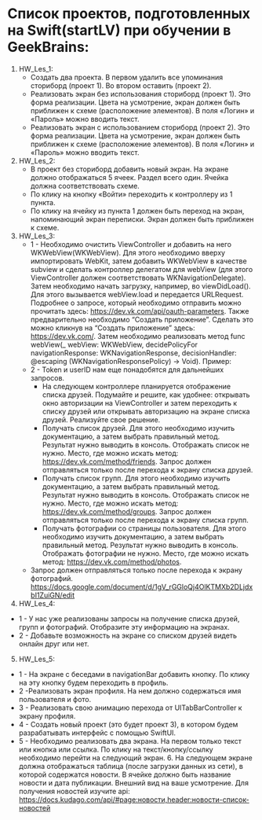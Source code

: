 # Список проектов, подготовленных на Swift(startLV) при обучении в GeekBrains:
1. HW_Les_1:
    - Создать два проекта.
    В первом удалить все упоминания сториборд (проект 1).
    Во втором оставить (проект 2).
    - Реализовать экран без использования сториборд (проект 1).
    Это форма реализации.
    Цвета на усмотрение, экран должен быть приближен к схеме (расположение элементов).
    В поля «Логин» и «Пароль» можно вводить текст.
    - Реализовать экран с использованием сториборд (проект 2).
    Это форма реализации.
    Цвета на усмотрение, экран должен быть приближен к схеме (расположение элементов).
    В поля «Логин» и «Пароль» можно вводить текст.
2. HW_Les_2:
    - В проект без сториборд добавить новый экран. На экране должно отображаться 5 ячеек. Раздел всего один. Ячейка должна соответствовать схеме.
    - По клику на кнопку «Войти» переходить к контроллеру из 1 пункта.
    - По клику на ячейку из пункта 1 должен быть переход на экран, напоминающий экран переписки. Экран должен быть приближен к схеме.
3. HW_Les_3:
   - 1 - Необходимо очистить ViewController и добавить на него WKWebView(WKWebView). Для этого необходимо вверху импортировать WebKit, затем добавить WKWebView в качестве subview и сделать контроллер делегатом для webView (для этого ViewController должен соответствовать WKNavigationDelegate). Затем необходимо начать загрузку, например, во viewDidLoad(). Для этого вызывается webView.load и передается URLRequest. Подробнее о запросе, который необходимо отправить можно прочитать здесь: https://dev.vk.com/api/oauth-parameters. Также предварительно необходимо “Создать приложение”. Сделать это можно кликнув на “Создать приложение” здесь: https://dev.vk.com/. Затем необходимо реализовать метод func webView(_ webView: WKWebView, decidePolicyFor navigationResponse: WKNavigationResponse, decisionHandler: @escaping (WKNavigationResponsePolicy) -> Void). Пример:
   - 2 - Token и userID нам еще понадобятся для дальнейших запросов.
      - На следующем контроллере планируется отображение списка друзей. Подумайте и решите, как удобнее: открывать окно авторизации на ViewController и затем переходить к списку друзей или открывать авторизацию на экране списка друзей. Реализуйте свое решение.
      - Получать список друзей. Для этого необходимо изучить документацию, а затем выбрать правильный метод. Результат нужно выводить в консоль. Отображать список не нужно. Место, где можно искать метод: https://dev.vk.com/method/friends.
    Запрос должен отправляться только после перехода к экрану списка друзей.
      - Получать список групп. Для этого необходимо изучить документацию, а затем выбрать правильный метод. Результат нужно выводить в консоль. Отображать список не нужно. Место, где можно искать метод: https://dev.vk.com/method/groups.
    Запрос должен отправляться только после перехода к экрану списка групп.
      - Получать фотографии со страницы пользователя. Для этого необходимо изучить документацию, а затем выбрать правильный метод. Результат нужно выводить в консоль. Отображать фотографии не нужно. Место, где можно искать метод: https://dev.vk.com/method/photos.
   - Запрос должен отправляться только после перехода к экрану фотографий. https://docs.google.com/document/d/1gV_rGGloQj4OlKTMXb2DLjdxbI1ZuiGN/edit
4. HW_Les_4:
  - 1 - У нас уже реализованы запросы на получение списка друзей, групп и фотографий. Отобразите эту информацию на экранах.
  - 2 - Добавьте возможность на экране со списком друзей видеть онлайн друг или нет.
5. HW_Les_5:
  - 1 - На экране с беседами в navigationBar добавить кнопку. По клику на эту кнопку будем переходить в профиль.
  - 2 -Реализовать экран профиля. На нем должно содержаться имя пользователя и фото.
  - 3 - Реализовать свою анимацию перехода от UITabBarController к экрану профиля.
  - 4 - Создать новый проект (это будет проект 3), в котором будем разрабатывать интерфейс с помощью SwiftUI.
  - 5 - Необходимо реализовать два экрана. На первом только текст или кнопка или ссылка. По клику на текст/кнопку/ссылку необходимо перейти на следующий экран. 6. На следующем экране должна отображаться таблица (после загрузки данных из сети), в которой содержатся новости. В ячейке должно быть название новости и дата публикации. Внешний вид на ваше усмотрение.
  Для получения новостей изучите api: https://docs.kudago.com/api/#page:новости,header:новости-список-новостей

